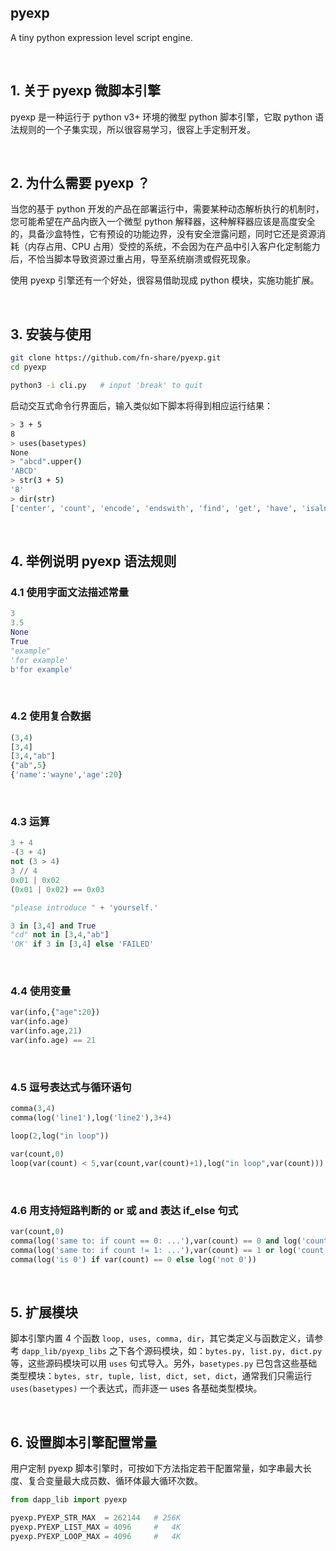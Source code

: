 pyexp
--------

A tiny python expression level script engine.

&nbsp;

## 1. 关于 pyexp 微脚本引擎

pyexp 是一种运行于 python v3+ 环境的微型 python 脚本引擎，它取 python 语法规则的一个子集实现，所以很容易学习，很容上手定制开发。

&nbsp;

## 2. 为什么需要 pyexp ？

当您的基于 python 开发的产品在部署运行中，需要某种动态解析执行的机制时，您可能希望在产品内嵌入一个微型 python 解释器，这种解释器应该是高度安全的，具备沙盒特性，它有预设的功能边界，没有安全泄露问题，同时它还是资源消耗（内存占用、CPU 占用）受控的系统，不会因为在产品中引入客户化定制能力后，不恰当脚本导致资源过重占用，导至系统崩溃或假死现象。

使用 pyexp 引擎还有一个好处，很容易借助现成 python 模块，实施功能扩展。

&nbsp;

## 3. 安装与使用

``` bash
git clone https://github.com/fn-share/pyexp.git
cd pyexp

python3 -i cli.py   # input 'break' to quit
```

启动交互式命令行界面后，输入类似如下脚本将得到相应运行结果：

``` bash
> 3 + 5
8
> uses(basetypes)
None
> "abcd".upper()
'ABCD'
> str(3 + 5)
'8'
> dir(str)
['center', 'count', 'encode', 'endswith', 'find', 'get', 'have', 'isalnum', 'isalpha', 'isascii', 'isdigit', 'isspace', 'join', 'ljust', 'lower', 'lstrip', 'replace', 'rfind', 'rjust', 'rsplit', 'rstrip', 'slice', 'split', 'splitlines', 'startswith', 'strip', 'upper', 'zfill']
```

&nbsp;

## 4. 举例说明 pyexp 语法规则

### 4.1 使用字面文法描述常量

``` python
3
3.5
None
True
"example"
'for example'
b'for example'
```

&nbsp;

### 4.2 使用复合数据

``` python
(3,4)
[3,4]
[3,4,"ab"]
{"ab",5}
{'name':'wayne','age':20}
```

&nbsp;

### 4.3 运算

``` python
3 + 4
-(3 + 4)
not (3 > 4)
3 // 4
0x01 | 0x02
(0x01 | 0x02) == 0x03

"please introduce " + 'yourself.'

3 in [3,4] and True
"cd" not in [3,4,"ab"]
'OK' if 3 in [3,4] else 'FAILED'
```

&nbsp;

### 4.4 使用变量

``` python
var(info,{"age":20})
var(info.age)
var(info.age,21)
var(info.age) == 21
```

&nbsp;

### 4.5 逗号表达式与循环语句

``` python
comma(3,4)
comma(log('line1'),log('line2'),3+4)

loop(2,log("in loop"))

var(count,0)
loop(var(count) < 5,var(count,var(count)+1),log("in loop",var(count)))
```

&nbsp;

### 4.6 用支持短路判断的 or 或 and 表达 if_else 句式

``` python
var(count,0)
comma(log('same to: if count == 0: ...'),var(count) == 0 and log('count is 0'))
comma(log('same to: if count != 1: ...'),var(count) == 1 or log('count is not 1'))
comma(log('is 0') if var(count) == 0 else log('not 0'))
```

&nbsp;

## 5. 扩展模块

脚本引擎内置 4 个函数 `loop, uses, comma, dir`，其它类定义与函数定义，请参考 `dapp_lib/pyexp_libs` 之下各个源码模块，如：`bytes.py, list.py, dict.py` 等，这些源码模块可以用 `uses` 句式导入。另外，`basetypes.py` 已包含这些基础类型模块：`bytes, str, tuple, list, dict, set, dict`，通常我们只需运行 `uses(basetypes)` 一个表达式，而非逐一 uses 各基础类型模块。

&nbsp;

## 6. 设置脚本引擎配置常量

用户定制 pyexp 脚本引擎时，可按如下方法指定若干配置常量，如字串最大长度、复合变量最大成员数、循环体最大循环次数。

``` python
from dapp_lib import pyexp

pyexp.PYEXP_STR_MAX  = 262144   # 256K
pyexp.PYEXP_LIST_MAX = 4096     #   4K
pyexp.PYEXP_LOOP_MAX = 4096     #   4K
```

&nbsp;
